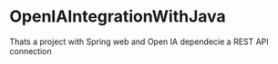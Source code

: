 # OpenIAIntegrationWithJava
Thats a project with Spring web and Open IA dependecie a REST API connection

